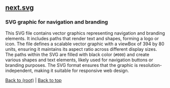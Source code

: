 ## [next.svg](next.svg)

### SVG graphic for navigation and branding

This SVG file contains vector graphics representing navigation and branding elements. It includes paths that render text and shapes, forming a logo or icon. The file defines a scalable vector graphic with a viewBox of 394 by 80 units, ensuring it maintains its aspect ratio across different display sizes. The paths within the SVG are filled with black color (`#000`) and create various shapes and text elements, likely used for navigation buttons or branding purposes. The SVG format ensures that the graphic is resolution-independent, making it suitable for responsive web design.

[Back to (root)](#root) | [Back to top](#table-of-contents)

